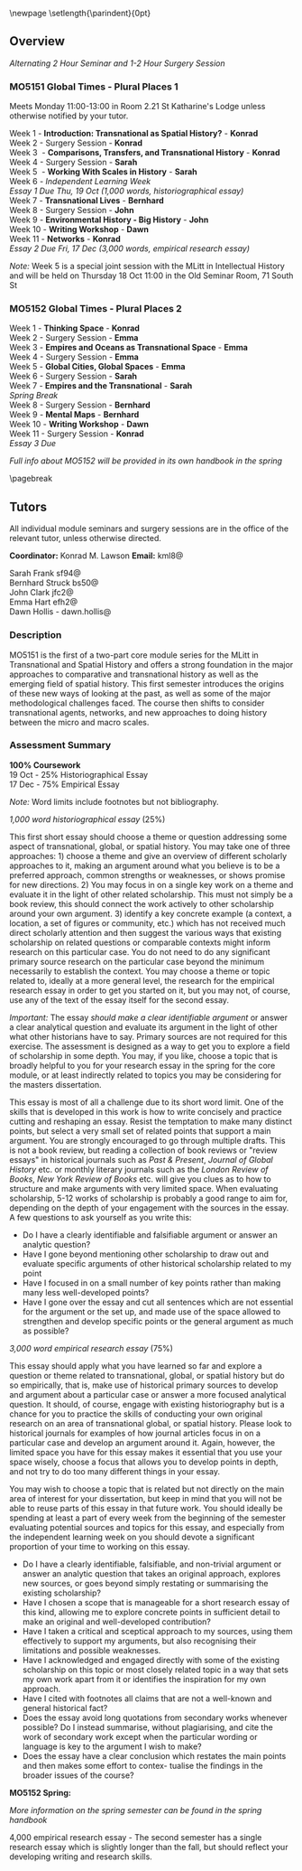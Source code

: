 \newpage
\setlength{\parindent}{0pt}

## Overview

*Alternating 2 Hour Seminar and 1-2 Hour Surgery Session* 

### MO5151 Global Times - Plural Places 1

Meets Monday 11:00-13:00 in Room 2.21 St Katharine's Lodge unless otherwise notified by your tutor.

Week 1 - **Introduction: Transnational as Spatial History?** - **Konrad**    
Week 2 - Surgery Session - **Konrad**  
Week 3  - **Comparisons, Transfers, and Transnational History** - **Konrad**  
Week 4 - Surgery Session - **Sarah**  
Week 5  - **Working With Scales in History** - **Sarah**  
Week 6 - *Independent Learning Week*  
*Essay 1 Due Thu, 19 Oct (1,000 words, historiographical essay)*  
Week 7 - **Transnational Lives** - **Bernhard**  
Week 8 - Surgery Session - **John**  
Week 9 - **Environmental History - Big History** - **John**  
Week 10 - **Writing Workshop** - **Dawn**  
Week 11 - **Networks** - **Konrad**  
*Essay 2 Due Fri, 17 Dec (3,000 words, empirical research essay)*  

*Note:* Week 5 is a special joint session with the MLitt in Intellectual History and will be held on Thursday 18 Oct 11:00 in the Old Seminar Room, 71 South St


### MO5152 Global Times - Plural Places	2
	
Week 1 - **Thinking Space** - **Konrad**  
Week 2 - Surgery Session - **Emma**  
Week 3 - **Empires and Oceans as Transnational Space** - **Emma**  
Week 4 - Surgery Session - **Emma**   
Week 5 - **Global Cities, Global Spaces** - **Emma**  
Week 6 - Surgery Session - **Sarah**  
Week 7 - **Empires and the Transnational** - **Sarah**  
*Spring Break*  
Week 8 - Surgery Session - **Bernhard**   
Week 9 - **Mental Maps** - **Bernhard**   
Week 10 - **Writing Workshop** - **Dawn**   
Week 11 - Surgery Session - **Konrad**  
*Essay 3 Due*  

*Full info about MO5152 will be provided in its own handbook in the spring*

\pagebreak

## Tutors

All individual module seminars and surgery sessions are in the office of the relevant tutor, unless otherwise directed.

**Coordinator:** Konrad M. Lawson **Email:** kml8@  

Sarah Frank sf94@  
Bernhard Struck bs50@  
John Clark jfc2@  
Emma Hart efh2@  
Dawn Hollis - dawn.hollis@  

### Description	

MO5151 is the first of a two-part core module series for the MLitt in Transnational and Spatial History and offers a strong foundation in the major approaches to comparative and transnational history as well as the emerging field of spatial history. This first semester introduces the origins of these new ways of looking at the past, as well as some of the major methodological challenges faced. The course then shifts to consider transnational agents, networks, and new approaches to doing history between the micro and macro scales.

### Assessment Summary

**100% Coursework**  
19 Oct - 25% Historiographical Essay  
17 Dec - 75% Empirical Essay

*Note:* Word limits include footnotes but not bibliography.

*1,000 word historiographical essay* (25%)

This first short essay should choose a theme or question addressing some aspect of transnational, global, or spatial history. You may take one of three approaches: 1) choose a theme and give an overview of different scholarly approaches to it, making an argument around what you believe is to be a preferred approach, common strengths or weaknesses, or shows promise for new directions. 2) You may focus in on a single key work on a theme and evaluate it in the light of other related scholarship. This must not simply be a book review, this should connect the work actively to other scholarship around your own argument. 3) identify a key concrete example (a context, a location, a set of figures or community, etc.) which has not received much direct scholarly attention and then suggest the various ways that existing scholarship on related questions or comparable contexts might inform research on this particular case. You do not need to do any significant primary source research on the particular case beyond the minimum necessarily to establish the context. You may choose a theme or topic related to, ideally at a more general level, the research for the empirical research essay in order to get you started on it, but you may not, of course, use any of the text of the essay itself for the second essay.

*Important:* The essay *should make a clear identifiable argument* or answer a clear analytical question and evaluate its argument in the light of other what other historians have to say. Primary sources are not required for this exercise. The assessment is designed as a way to get you to explore a field of scholarship in some depth. You may, if you like, choose a topic that is broadly helpful to you for your research essay in the spring for the core module, or at least indirectly related to topics you may be considering for the masters dissertation.

This essay is most of all a challenge due to its short word limit. One of the skills that is developed in this work is how to write concisely and practice cutting and reshaping an essay. Resist the temptation to make many distinct points, but select a very small set of related points that support a main argument. You are strongly encouraged to go through multiple drafts. This is not a book review, but reading a collection of book reviews or "review essays" in historical journals such as *Past & Present*, *Journal of Global History* etc. or monthly literary journals such as the *London Review of Books*, *New York Review of Books* etc. will give you clues as to how to structure and make arguments with very limited space. When evaluating scholarship, 5-12 works of scholarship is probably a good range to aim for, depending on the depth of your engagement with the sources in the essay. A few questions to ask yourself as you write this:

* Do I have a clearly identifiable and falsifiable argument or answer an analytic question?
* Have I gone beyond mentioning other scholarship to draw out and evaluate specific arguments of other historical scholarship related to my point
* Have I focused in on a small number of key points rather than making many less well-developed points?
* Have I gone over the essay and cut all sentences which are not essential for the argument or the set up, and made use of the space allowed to strengthen and develop specific points or the general argument as much as possible?

*3,000 word empirical research essay* (75%)

This essay should apply what you have learned so far and explore a question or theme related to transnational, global, or spatial history but do so empirically, that is, make use of historical primary sources to develop and argument about a particular case or answer a more focused analytical question. It should, of course, engage with existing historiography but is a chance for you to practice the skills of conducting your own original research on an area of transnational global, or spatial history. Please look to historical journals for examples of how journal articles focus in on a particular case and develop an argument around it. Again, however, the limited space you have for this essay makes it essential that you use your space wisely, choose a focus that allows you to develop points in depth, and not try to do too many different things in your essay.

You may wish to choose a topic that is related but not directly on the main area of interest for your dissertation, but keep in mind that you will not be able to reuse parts of this essay in that future work. You should ideally be spending at least a part of every week from the beginning of the semester evaluating potential sources and topics for this essay, and especially from the independent learning week on you should devote a significant proportion of your time to working on this essay. 

* Do I have a clearly identifiable, falsifiable, and non-trivial argument or answer an analytic question that takes an original approach, explores new sources, or goes beyond simply restating or summarising the existing scholarship?
* Have I chosen a scope that is manageable for a short research essay of this kind, allowing me to explore concrete points in sufficient detail to make an original and well-developed contribution?
* Have I taken a critical and sceptical approach to my sources, using them effectively to support my arguments, but also recognising their limitations and possible weaknesses.
* Have I acknowledged and engaged directly with some of the existing scholarship on this topic or most closely related topic in a way that sets my own work apart from it or identifies the inspiration for my own approach.
* Have I cited with footnotes all claims that are not a well-known and general historical fact?
* Does the essay avoid long quotations from secondary works whenever possible? Do I instead summarise, without plagiarising, and cite the work of secondary work except when the particular wording or language is key to the argument I wish to make?
* Does the essay have a clear conclusion which restates the main points and then makes some effort to contex- tualise the findings in the broader issues of the course?

**MO5152 Spring:** 

*More information on the spring semester can be found in the spring handbook*

4,000 empirical research essay - The second semester has a single research essay which is slightly longer than the fall, but should reflect your developing writing and research skills. 



